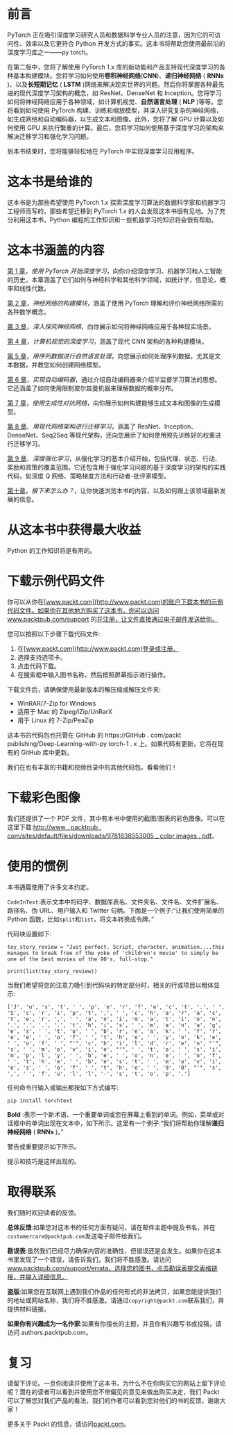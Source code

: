 <title>Preface</title> <link rel="stylesheet" href="css/style.css" type="text/css"> 

# 前言

PyTorch 正在吸引深度学习研究人员和数据科学专业人员的注意，因为它的可访问性、效率以及它更符合 Python 开发方式的事实。这本书将帮助您使用最前沿的深度学习库之一——py torch。

在第二版中，您将了解使用 PyTorch 1.x 库的新功能和产品支持现代深度学习的各种基本构建模块。您将学习如何使用**卷积神经网络**(**CNN**)、**递归神经网络** ( **RNNs** )、以及**长短期记忆** ( **LSTM** )网络来解决现实世界的问题。然后你将掌握各种最先进的现代深度学习架构的概念，如 ResNet、DenseNet 和 Inception。您将学习如何将神经网络应用于各种领域，如计算机视觉、**自然语言处理** ( **NLP** )等等。您将看到如何使用 PyTorch 构建、训练和缩放模型，并深入研究复杂的神经网络，如生成网络和自动编码器，以生成文本和图像。此外，您将了解 GPU 计算以及如何使用 GPU 来执行繁重的计算。最后，您将学习如何使用基于深度学习的架构来解决迁移学习和强化学习问题。

到本书结束时，您将能够轻松地在 PyTorch 中实现深度学习应用程序。

<title>Who this book is for</title> <link rel="stylesheet" href="css/style.css" type="text/css"> 

# 这本书是给谁的

这本书是为那些希望使用 PyTorch 1.x 探索深度学习算法的数据科学家和机器学习工程师而写的，那些希望迁移到 PyTorch 1.x 的人会发现这本书很有见地。为了充分利用这本书，Python 编程的工作知识和一些机器学习的知识将会很有帮助。

<title>What this book covers</title> <link rel="stylesheet" href="css/style.css" type="text/css"> 

# 这本书涵盖的内容

[第 1 章](6b75b7b1-4de9-4b3f-8405-8b22afd6551e.xhtml)，*使用 PyTorch 开始深度学习*，向你介绍深度学习、机器学习和人工智能的历史。本章涵盖了它们如何与神经科学和其他科学领域，如统计学，信息论，概率和线性代数。

[第 2 章](1bce749b-9bde-49fb-b63a-fd6ca2e48229.xhtml)，*神经网络的构建模块*，涵盖了使用 PyTorch 理解和评价神经网络所需的各种数学概念。

[第 3 章](f93f665d-9a2a-4d36-b442-75e7fb89d9cd.xhtml)，*深入探究神经网络*，向你展示如何将神经网络应用于各种现实场景。

[第 4 章](bfebc11a-90af-4c67-ab9a-3118061abaf3.xhtml)，*计算机视觉的深度学习*，涵盖了现代 CNN 架构的各种构建模块。

[第 5 章](1673d30f-f067-4cd6-a4b7-33d9777c8759.xhtml)，*用序列数据进行自然语言处理*，向您展示如何处理序列数据，尤其是文本数据，并教您如何创建网络模型。

[第 6 章](47d15d5b-3dde-49cb-b2cd-24f199ec4753.xhtml)，*实现自动编码器*，通过介绍自动编码器来介绍半监督学习算法的思想。它还涵盖了如何使用限制玻尔兹曼机器来理解数据的概率分布。

[第 7 章](9ba9e234-dd60-4707-8083-32fe7351f2b9.xhtml)，*使用生成性对抗网络*，向你展示如何构建能够生成文本和图像的生成模型。

[第 8 章](aeec9e18-7c1d-4ae2-b362-ea7a9d94dd22.xhtml)、*用现代网络架构进行迁移学习*，涵盖了 ResNet、Inception、DenseNet、Seq2Seq 等现代架构，还向您展示了如何使用预先训练好的权重进行迁移学习。

[第 9 章](3db20151-9d56-49f9-83d3-d81066f7cdc3.xhtml)、*深度强化学习*，从强化学习的基本介绍开始，包括代理、状态、行动、奖励和政策的覆盖范围。它还包含用于强化学习问题的基于深度学习的架构的实践代码，如深度 Q 网络、策略梯度方法和行动者-批评家模型。

[第十章](b4a356f9-e32d-4eda-ad5d-2457bc066ed5.xhtml)，*接下来怎么办？*，让你快速浏览本书的内容，以及如何跟上该领域最新发展的信息。

<title>To get the most out of this book</title> <link rel="stylesheet" href="css/style.css" type="text/css"> 

# 从这本书中获得最大收益

Python 的工作知识将是有用的。

<title>Download the example code files</title> <link rel="stylesheet" href="css/style.css" type="text/css"> 

# 下载示例代码文件

你可以从你在[www.packt.com](http://www.packt.com)的账户下载本书的示例代码文件。如果你在其他地方购买了这本书，你可以访问 www.packtpub.com/support 的[并注册，让文件直接通过电子邮件发送给你。](https://www.packtpub.com/support)

您可以按照以下步骤下载代码文件:

1.  在[www.packt.com](http://www.packt.com)登录或注册。
2.  选择支持选项卡。
3.  点击代码下载。
4.  在搜索框中输入图书名称，然后按照屏幕指示进行操作。

下载文件后，请确保使用最新版本的解压缩或解压文件夹:

*   WinRAR/7-Zip for Windows
*   适用于 Mac 的 Zipeg/iZip/UnRarX
*   用于 Linux 的 7-Zip/PeaZip

这本书的代码包也托管在 GitHub 的 https://GitHub . com/packt publishing/Deep-Learning-with-py torch-1 . x 上。如果代码有更新，它将在现有的 GitHub 库中更新。

我们在也有丰富的书籍和视频目录中的其他代码包。看看他们！

<title>Download the color images</title> <link rel="stylesheet" href="css/style.css" type="text/css"> 

# 下载彩色图像

我们还提供了一个 PDF 文件，其中有本书中使用的截图/图表的彩色图像。可以在这里下载:[http://www . packtpub . com/sites/default/files/downloads/9781838553005 _ color images . pdf](https://www.packtpub.com/sites/default/files/downloads/9781838553005_ColorImages.pdf)。

<title>Conventions used</title> <link rel="stylesheet" href="css/style.css" type="text/css"> 

# 使用的惯例

本书通篇使用了许多文本约定。

`CodeInText`:表示文本中的码字、数据库表名、文件夹名、文件名、文件扩展名、路径名、伪 URL、用户输入和 Twitter 句柄。下面是一个例子:“让我们使用简单的 Python 函数，比如`split`和`list`，将文本转换成令牌。”

代码块设置如下:

```
toy_story_review = "Just perfect. Script, character, animation....this manages to break free of the yoke of 'children's movie' to simply be one of the best movies of the 90's, full-stop."

print(list(toy_story_review))
```

当我们希望将您的注意力吸引到代码块的特定部分时，相关的行或项目以粗体显示:

```
['J', 'u', 's', 't', ' ', 'p', 'e', 'r', 'f', 'e', 'c', 't', '.', ' ', 'S', 'c', 'r', 'i', 'p', 't', ',', ' ', 'c', 'h', 'a', 'r', 'a', 'c', 't', 'e', 'r', ',', ' ', 'a', 'n', 'i', 'm', 'a', 't', 'i', 'o', 'n', '.', '.', '.', '.', 't', 'h', 'i', 's', ' ', 'm', 'a', 'n', 'a', 'g', 'e', 's', ' ', 't', 'o', ' ', 'b', 'r', 'e', 'a', 'k', ' ', 'f', 'r', 'e', 'e', ' ', 'o', 'f', ' ', 't', 'h', 'e', ' ', 'y', 'o', 'k', 'e', ' ', 'o', 'f', ' ', "'", 'c', 'h', 'i', 'l', 'd', 'r', 'e', 'n', "'", 's', ' ', 'm', 'o', 'v', 'i', 'e', "'", ' ', 't', 'o', ' ', 's', 'i', 'm', 'p', 'l', 'y', ' ', 'b', 'e', ' ', 'o', 'n', 'e', ' ', 'o', 'f', ' ', 't', 'h', 'e', ' ', 'b', 'e', 's', 't', ' ', 'm', 'o', 'v', 'i', 'e', 's', ' ', 'o', 'f', ' ', 't', 'h', 'e', ' ', '9', '0', "'", 's', ',', ' ', 'f', 'u', 'l', 'l', '-', 's', 't', 'o', 'p', '.']
```

任何命令行输入或输出都按如下方式编写:

```
pip install torchtext
```

**Bold** :表示一个新术语、一个重要单词或您在屏幕上看到的单词。例如，菜单或对话框中的单词出现在文本中，如下所示。这里有一个例子:“我们将帮助你理解**递归神经网络** ( **RNNs** )。”

警告或重要提示如下所示。

提示和技巧是这样出现的。

<title>Get in touch</title> <link rel="stylesheet" href="css/style.css" type="text/css"> 

# 取得联系

我们随时欢迎读者的反馈。

**总体反馈**:如果您对这本书的任何方面有疑问，请在邮件主题中提及书名，并在`customercare@packtpub.com`发送电子邮件给我们。

**勘误表**:虽然我们已经尽力确保内容的准确性，但错误还是会发生。如果你在这本书里发现了一个错误，请告诉我们，我们将不胜感激。请访问 www.packtpub.com/support/errata，选择您的图书，点击勘误表提交表格链接，并输入详细信息。

**盗版**:如果您在互联网上遇到我们作品的任何形式的非法拷贝，如果您能提供我们的地址或网站名称，我们将不胜感激。请通过`copyright@packt.com`联系我们，并提供材料链接。

**如果你有兴趣成为一名作家**:如果有你擅长的主题，并且你有兴趣写书或投稿，请访问 authors.packtpub.com。

<title>Reviews</title> <link rel="stylesheet" href="css/style.css" type="text/css"> 

# 复习

请留下评论。一旦你阅读并使用了这本书，为什么不在你购买它的网站上留下评论呢？潜在的读者可以看到并使用您不带偏见的意见来做出购买决定，我们 Packt 可以了解您对我们产品的看法，我们的作者可以看到您对他们的书的反馈。谢谢大家！

更多关于 Packt 的信息，请访问[packt.com](http://www.packt.com/)。